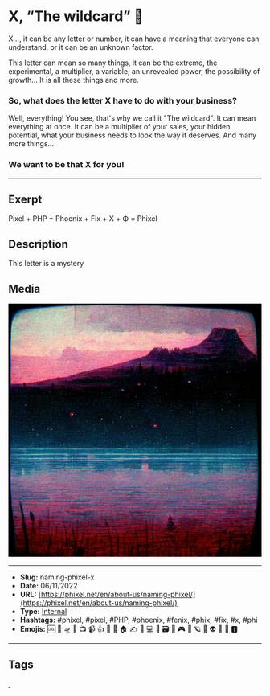 # X, “The wildcard” 🎩
X..., it can be any letter or number, it can have a meaning that everyone can understand, or it can be an unknown factor.

This letter can mean so many things, it can be the extreme, the experimental, a multiplier, a variable, an unrevealed power, the possibility of growth… It is all these things and more.

### So, what does the letter X have to do with your business?
Well, everything! You see, that's why we call it "The wildcard".
It can mean everything at once. It can be a multiplier of your sales, your hidden potential, what your business needs to look the way it deserves. And many more things…
### We want to be that X for you!
------------
## Exerpt
Pixel + PHP + Phoenix + Fix + X + Φ = Phixel
## Description
This letter is a mystery
## Media
<img src="media/c5baa503/the-name-wildcard.jpg">

------------
- **Slug:** naming-phixel-x
- **Date:** 06/11/2022
- **URL:** [https://phixel.net/en/about-us/naming-phixel/](https://phixel.net/en/about-us/naming-phixel/)
- **Type:** [Internal](#internal)
- **Hashtags:** #phixel, #pixel, #PHP, #phoenix, #fenix, #phix, #fix, #x, #phi
- **Emojis:** 🆒 🎨 🛸 📼 📺 📹 👍 🔗 📝 🏠 ✍️ 👨 💻 👑 🗃 👾 🎮 📲 🪐 🌟 👽 🚀 🌌 🅸

------------
## Tags
[ ](# )

